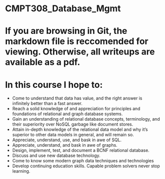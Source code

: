 # CMPT308_Database_Mgmt

# If you are browsing in Git, the markdown file is reccomended for viewing. Otherwise, all writeups are available as a pdf. 

# In this course I hope to:

* Come to understand that data has value, and the right answer is
infinitely better than a fast answer.
* Reach a solid knowledge of and appreciation for principles and
foundations of relational and graph database systems.
* Gain an understanding of relational database concepts, terminology,
and their superiority over NoSQL garbage like document stores.
* Attain in-depth knowledge of the relational data model and why it’s
superior to other data models in general, and will remain so.
* Appreciate, understand, use, and bask in awe of SQL.
* Appreciate, understand, and bask in awe of graphs.
* Design, implement, test, and document a BCNF relational database.
* Discuss and use new database technology.
* Come to know some modern graph data techniques and technologies
* Develop continuing education skills. Capable problem solvers never
stop learning. 
